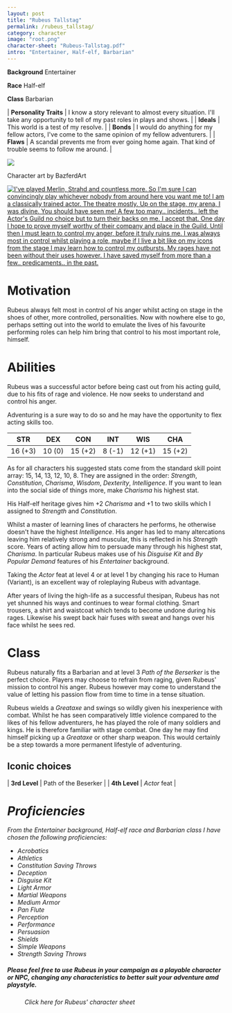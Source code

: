 ```yaml
---
layout: post
title: "Rubeus Tallstag"
permalink: /rubeus_tallstag/
category: character
image: "root.png"
character-sheet: "Rubeus-Tallstag.pdf"
intro: "Entertainer, Half-elf, Barbarian"
---
```

**Background** Entertainer

**Race** Half-elf

**Class** Barbarian

|   **Personality Traits**  | I know a story relevant to almost every situation. I'll take any opportunity to tell of my past roles in plays and shows. |
|   **Ideals**              | This world is a test of my resolve. |
|   **Bonds**               | I would do anything for my fellow actors, I've come to the same opinion of my fellow adventurers. |
|   **Flaws**               | A scandal prevents me from ever going home again. That kind of trouble seems to follow me around. |

<div class="padding-below">
<a href="{{ site.baseurl }}/images/Rubeus_Tallstag.png"><img src="{{ site.baseurl }}/images/Rubeus_Tallstag.png"></a>
<p>Character art by BazferdArt</p>
</div>

<div class="padding-below">
<a href="{{ site.baseurl }}/images/Rubeus-letter.png"><img src="{{ site.baseurl }}/images/Rubeus-letter.png" alt="I've played Merlin, Strahd and countless more. So I'm sure I can convincingly play whichever nobody from around here you want me to!
I am a classically trained actor. The theatre mostly. Up on the stage, my arena, I was divine. You should have seen me! A few too many.. incidents.. left the Actor's Guild no choice but to turn their backs on me.
I accept that.
One day I hope to prove myself worthy of their company and place in the Guild. Until then I must learn to control my anger, before it truly ruins me. I was always most in control whilst playing a role, maybe if I live a bit like on my icons from the stage I may learn how to control my outbursts. My rages have not been without their uses however. I have saved myself from more than a few.. predicaments.. in the past."></a>
</div>

<h1>Motivation</h1>

Rubeus always felt most in control of his anger whilst acting on stage in the shoes of other, more controlled, personalities. 
Now with nowhere else to go, perhaps setting out into the world to emulate the lives of his favourite performing roles can help
him bring that control to his most important role, himself. 

<h1>Abilities</h1>

<p>Rubeus was a successful actor before being cast out from his acting guild, due to his fits of rage and violence.
He now seeks to understand and control his anger.</p>

<p>Adventuring is a sure way to do so and he may have the opportunity to flex acting skills too.</p>

|   STR   |   DEX   |   CON   |   INT   |   WIS   |   CHA   |
|:-----:|:-----:|:-----:|:-----:|:-----:|:-----:|
| 16 (+3) | 10 (0) | 15 (+2) | 8 (-1) | 12 (+1) | 15 (+2) |

<p>As for all characters his suggested stats come from the standard skill point array: 15, 14, 13, 12, 10, 8.
They are assigned in the order: <i>Strength</i>, <i>Constitution</i>, <i>Charisma</i>, <i>Wisdom</i>, <i>Dexterity</i>, <i>Intelligence</i>. If you want to lean into the social side of things more, make <i>Charisma</i> his highest stat.</p>

<p>His Half-elf heritage gives him +2 <i>Charisma</i> and +1 to two skills which I assigned to <i>Strength</i> and <i>Constitution</i>.</p>

<p>Whilst a master of learning lines of characters he performs, he otherwise doesn't have the highest <i>Intelligence</i>.
His anger has led to many altercations leaving him relatively strong and muscular, this is reflected in his <i>Strength</i> score. 
Years of acting allow him to persuade many through his highest stat, <i>Charisma</i>. 
In particular Rubeus makes use of his <i>Disguise Kit</i> and <i>By Popular Demand</i> features of his <i>Entertainer</i> background.</p>

Taking the <i>Actor</i> feat at level 4 or at level 1 by changing his race to Human (Variant), is an excellent way of roleplaying Rubeus with advantage.

<p>After years of living the high-life as a successful thesipan, Rubeus has not yet shunned his ways and continues to wear formal clothing. 
Smart trousers, a shirt and waistcoat which tends to become undone during his rages. 
Likewise his swept back hair fuses with sweat and hangs over his face whilst he sees red.</p>

<h1>Class</h1>

<p>Rubeus naturally fits a Barbarian and at level 3 <i>Path of the Berserker</i> is the perfect choice. 
Players may choose to refrain from raging, given Rubeus' mission to control his anger. 
Rubeus however may come to understand the value of letting his passion flow from time to time in a tense situation.</p>

<p>Rubeus wields a <i>Greataxe</i> and swings so wildly given his inexperience with combat. Whilst he has seen comparatively little violence compared to the likes of his fellow adventurers, 
he has played the role of many soldiers and kings. He is therefore familiar with stage combat. 
One day he may find himself picking up a <i>Greataxe</i> or other sharp weapon. 
This would certainly be a step towards a more permanent lifestyle of adventuring.</p>

<h2>Iconic choices</h2>

|   **3rd Level**   | Path of the Beserker |
|   **4th Level**   | <i>Actor</i> feat |

<i><i/>

<h1>Proficiencies</h1>

From the <i>Entertainer</i> background, <i>Half-elf</i> race and <i>Barbarian</i> class I have chosen the following proficiencies:

<div class="bullet-list">
<ul>
    <li>Acrobatics</li>
    <li>Athletics</li>
    <li>Constitution Saving Throws</li>
    <li>Deception</li>
    <li>Disguise Kit</li>
    <li>Light Armor</li>
    <li>Martial Weapons</li>
    <li>Medium Armor</li>
    <li>Pan Flute</li>
    <li>Perception</li>
    <li>Performance</li>
    <li>Persuasion</li>
    <li>Shields</li>
    <li>Simple Weapons</li>
    <li>Strength Saving Throws</li>
</ul>
</div>

<div class="padding-below">
<h5><i>Please feel free to use Rubeus in your campaign as a playable character or NPC, changing any characteristics to better suit your adventure amd playstyle.</i></h5>
</div>

<figure>
<figcaption>Click here for Rubeus' character sheet</figcaption>
<a href="{{ site.baseurl }}/character-sheets/{{ page.character-sheet }}"><img src="{{ site.baseurl }}/images/character-sheet-logo.jpg" alt=""></a>
</figure>
